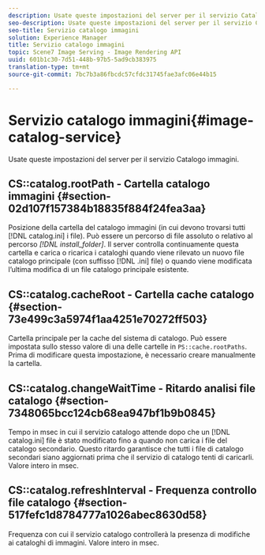 ```yaml
---
description: Usate queste impostazioni del server per il servizio Catalogo immagini.
seo-description: Usate queste impostazioni del server per il servizio Catalogo immagini.
seo-title: Servizio catalogo immagini
solution: Experience Manager
title: Servizio catalogo immagini
topic: Scene7 Image Serving - Image Rendering API
uuid: 601b1c30-7d51-448b-97b5-5ad9cb383975
translation-type: tm+mt
source-git-commit: 7bc7b3a86fbcdc57cfdc31745fae3afc06e44b15

---
```



# Servizio catalogo immagini{#image-catalog-service}

Usate queste impostazioni del server per il servizio Catalogo immagini.

## CS::catalog.rootPath - Cartella catalogo immagini {#section-02d107f157384b18835f884f24fea3aa}

Posizione della cartella del catalogo immagini (in cui devono trovarsi tutti [!DNL catalog.ini] i file). Può essere un percorso di file assoluto o relativo al percorso *[!DNL install_folder]*. Il server controlla continuamente questa cartella e carica o ricarica i cataloghi quando viene rilevato un nuovo file catalogo principale (con suffisso [!DNL .ini] file) o quando viene modificata l’ultima modifica di un file catalogo principale esistente.

## CS::catalog.cacheRoot - Cartella cache catalogo {#section-73e499c3a5974f1aa4251e70272ff503}

Cartella principale per la cache del sistema di catalogo. Può essere impostata sullo stesso valore di una delle cartelle in `PS::cache.rootPaths`. Prima di modificare questa impostazione, è necessario creare manualmente la cartella.

## CS::catalog.changeWaitTime - Ritardo analisi file catalogo {#section-7348065bcc124cb68ea947bf1b9b0845}

Tempo in msec in cui il servizio catalogo attende dopo che un [!DNL catalog.ini] file è stato modificato fino a quando non carica i file del catalogo secondario. Questo ritardo garantisce che tutti i file di catalogo secondari siano aggiornati prima che il servizio di catalogo tenti di caricarli. Valore intero in msec.

## CS::catalog.refreshInterval - Frequenza controllo file catalogo {#section-517fefc1d8784777a1026abec8630d58}

Frequenza con cui il servizio catalogo controllerà la presenza di modifiche ai cataloghi di immagini. Valore intero in msec.
